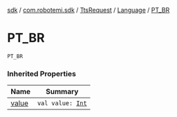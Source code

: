 [sdk](../../../index.md) / [com.robotemi.sdk](../../index.md) / [TtsRequest](../index.md) / [Language](index.md) / [PT_BR](./-p-t_-b-r.md)

# PT_BR

`PT_BR`

### Inherited Properties

| Name | Summary |
|---|---|
| [value](value.md) | `val value: `[`Int`](https://kotlinlang.org/api/latest/jvm/stdlib/kotlin/-int/index.html) |
